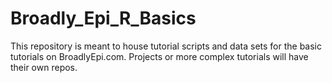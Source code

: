 # Broadly_Epi_R_Basics
This repository is meant to house tutorial scripts and data sets for the basic tutorials on BroadlyEpi.com. Projects or more complex tutorials will have their own repos.
